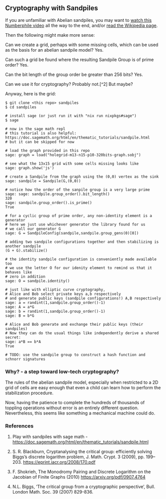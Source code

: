 ## Cryptography with Sandpiles

If you are unfamiliar with Abelian sandpiles, you may want to [watch this Numberphile video](https://www.youtube.com/watch?v=1MtEUErz7Gg) all the way to the end, and/or [read the Wikipedia page](https://en.wikipedia.org/wiki/Abelian_sandpile_model).

Then the following might make more sense:

Can we create a grid, perhaps with some missing cells, which can be used as the
basis for an abelian sandpile model? Yes.

Can such a grid be found where the resulting Sandpile Group is of prime order? Yes.

Can the bit length of the group order be greater than 256 bits? Yes.

Can we use it for cryptography? Probably not.[^2] But maybe?

Anyway, here is the grid:

```
$ git clone <this repo> sandpiles
$ cd sandpiles

# install sage (or just run it with "nix run nixpkgs#sage")
$ sage

# now in the sage math repl
# this tutorial is also helpful: https://doc.sagemath.org/html/en/thematic_tutorials/sandpile.html
# but it can be skipped for now

# load the graph provided in this repo
sage: graph = load("holegrid-m13-n15-p10-320bits-graph.sobj")

# see what the 13x15 grid with some cells missing looks like
sage: graph.show('js')

# create a Sandpile from the graph using the (0,0) vertex as the sink
sage: sandpile = Sandpile(G,(0,0))

# notice how the order of the sanpile group is a very large prime
sage: sage: sandpile.group_order().bit_length()
320
sage: sandpile.group_order().is_prime()
True

# for a cyclic group of prime order, any non-identity element is a generator
# here we just use whichever generator the library found for us
# we call our generator G
sage: G = SandpileConfig(sandpile,sandpile.group_gens(0)[0])

# adding two sandpile configurations together and then stabilizing is another sandpile
(G + G).stabilize()

# the identity sandpile configuration is conveniently made available too
# we use the letter O for our idenity element to remind us that it behaves like
# zero in addition
sage: O = sandpile.identity()

# just like with elliptic curve cryptography, 
# Alice and Bob select private keys a,b respectively
# and generate public keys (sandpile configurations!) A,B respectively
sage: a = randint(1,sandpile.group_order()-1)
sage: A = a*G
sage: b = randint(1,sandpile.group_order()-1)
sage: B = b*G

# Alice and Bob generate and exchange their public keys (their sandpiles)
# Now they can do the usual things like independently derive a shared secret:
sage: a*B == b*A
True

# TODO: use the sandpile group to construct a hash function and schnorr signatures
```

### Why? - a step toward low-tech cryptography?

The rules of the abelian sandpile model, especially when restricted to a 2D grid
of cells are easy enough that even a child can learn how to perform the stabilization
procedure. 

Now, having the patience to complete the hundreds of thousands of toppling
operations without error is an entirely different question. Nevertheless, this seems
like something a mechanical machine could do.

### References

1. Play with sandpiles with sage math - https://doc.sagemath.org/html/en/thematic_tutorials/sandpile.html

2. S. R. Blackburn, Cryptanalysing the critical group: efficiently solving Biggs’s discrete logarithm problem, J. Math. Crypt. 3 (2009), pp. 199–203. https://eprint.iacr.org/2008/170.pdf

3. F. Shokrieh, The Monodromy Pairing and Discrete Logarithm on the Jacobian of Finite Graphs (2010) https://arxiv.org/pdf/0907.4764

4. N.L. Biggs, ‘The critical group from a cryptographic perspective’, Bull.
London Math. Soc. 39 (2007) 829-836.